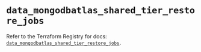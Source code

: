 # `data_mongodbatlas_shared_tier_restore_jobs`

Refer to the Terraform Registry for docs: [`data_mongodbatlas_shared_tier_restore_jobs`](https://registry.terraform.io/providers/mongodb/mongodbatlas/1.19.0/docs/data-sources/shared_tier_restore_jobs).

